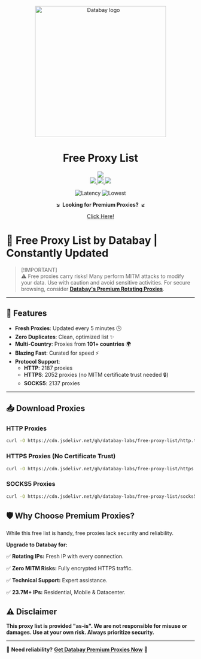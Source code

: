 <div align="center">

<a href="https://databay.com/" target="_blank" title="Go to the Databay website"><img width="350px" alt="Databay logo" src="https://databay.com/img/brand/header-logo.svg"></a>

# Free Proxy List

<img src="https://img.shields.io/badge/UPDATED:%202%20second(s)%20ago-8A2BE2">
</br>

<a href="https://github.com/databay-labs/free-proxy-list/raw/refs/heads/master/http.txt">
  <img src="https://img.shields.io/badge/HTTP-2187%20PROXIES-brightgreen">
</a>
<a href="https://github.com/databay-labs/free-proxy-list/raw/refs/heads/master/socks5.txt">
  <img src="https://img.shields.io/badge/SOCKS5-2137%20PROXIES-blue">
</a>
<a href="https://github.com/databay-labs/free-proxy-list/raw/refs/heads/master/https.txt">
  <img src="https://img.shields.io/badge/HTTPS-2052%20PROXIES-yellow">
</a>

</br>

![Latency](https://img.shields.io/badge/Avg%20Latency-336,89265779304424ms-yellow) 
![Lowest](https://img.shields.io/badge/Lowest%20Latency-2ms-brightgreen)


**&searr;&nbsp;&nbsp;Looking for Premium Proxies?&nbsp;&nbsp;&swarr;**

[Click Here!](https://databay.com/)

</div>

# 🔄 Free Proxy List by Databay | Constantly Updated

> [!IMPORTANT]\
> ⚠️ Free proxies carry risks! Many perform MITM attacks to modify your data. Use with caution and avoid sensitive activities. For secure browsing, consider **[Databay's Premium Rotating Proxies](https://www.google.com/search?q=databay+proxies)**.

---

## 🚀 Features
- **Fresh Proxies**: Updated every 5 minutes 🕒
- **Zero Duplicates**: Clean, optimized list ✨
- **Multi-Country**: Proxies from **101+ countries** 🌍
- **Blazing Fast**: Curated for speed ⚡
- **Protocol Support**:
  - **HTTP**: 2187 proxies
  - **HTTPS**: 2052 proxies (no MITM certificate trust needed 🔒)
  - **SOCKS5**: 2137 proxies

---


## 📥 Download Proxies

### HTTP Proxies
```bash
curl -O https://cdn.jsdelivr.net/gh/databay-labs/free-proxy-list/http.txt
```
  
### HTTPS Proxies (No Certificate Trust)
```bash
curl -O https://cdn.jsdelivr.net/gh/databay-labs/free-proxy-list/https.txt
```

### SOCKS5 Proxies
```bash
curl -O https://cdn.jsdelivr.net/gh/databay-labs/free-proxy-list/socks5.txt
```

## 🛡️ Why Choose Premium Proxies?
While this free list is handy, free proxies lack security and reliability.

**Upgrade to Databay for:**

✅ **Rotating IPs:** Fresh IP with every connection.

✅ **Zero MITM Risks:** Fully encrypted HTTPS traffic.

✅ **Technical Support:** Expert assistance.

✅ **23.7M+ IPs:** Residential, Mobile & Datacenter.

## ⚠️ Disclaimer
**This proxy list is provided "as-is". We are not responsible for misuse or damages. Use at your own risk. Always prioritize security.**

---

🔗 **Need reliability?** [**Get Databay Premium Proxies Now**](https://www.google.com/search?q=databay+proxies) 🔗  